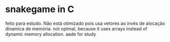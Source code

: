 # snakegame in C
feito para estudo. Não está otimizado pois usa vetores ao invés de alocação dinamica de memória.
not optmal, because it uses arrays instead of dynamic memory allocation. aade for study
